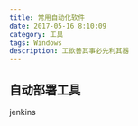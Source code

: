 ```yaml
---
title: 常用自动化软件
date: 2017-05-16 8:10:09
category: 工具
tags: Windows
description: 工欲善其事必先利其器
---
```

## 自动部署工具
jenkins  

